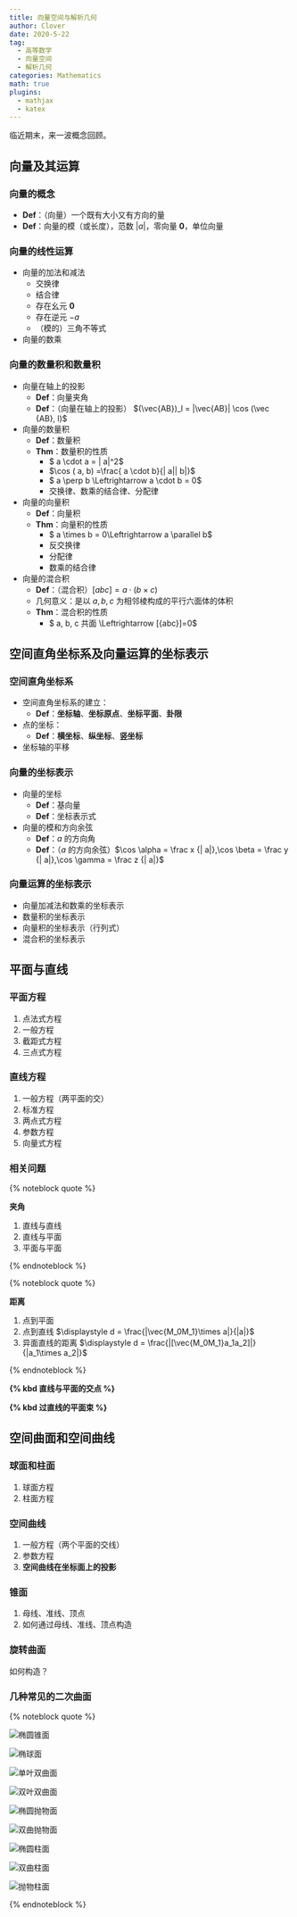 ```yaml
---
title: 向量空间与解析几何
author: Clover
date: 2020-5-22
tag:
  - 高等数学
  - 向量空间
  - 解析几何
categories: Mathematics
math: true
plugins:
  - mathjax
  - katex
---
```


临近期末，来一波概念回顾。

<!--more-->

## 向量及其运算

### 向量的概念

- **Def**：（向量）一个既有大小又有方向的量
- **Def**：向量的模（或长度），范数 $|a|$，零向量 $\mathbf 0$，单位向量

### 向量的线性运算

- 向量的加法和减法
  - 交换律
  - 结合律
  - 存在幺元 $\mathbf 0$
  - 存在逆元 $- a$
  - （模的）三角不等式
- 向量的数乘

### 向量的数量积和数量积

- 向量在轴上的投影
  - **Def**：向量夹角
  - **Def**：（向量在轴上的投影） $(\vec{AB})_l = |\vec{AB}| \cos (\vec {AB}, l)$
- 向量的数量积
  - **Def**：数量积
  - **Thm**：数量积的性质
    - $ a \cdot  a = | a|^2$
    - $\cos ( a,  b) =\frac{ a \cdot  b}{| a|| b|}$
    - $ a \perp  b \Leftrightarrow  a \cdot  b = 0$
    - 交换律、数乘的结合律、分配律
- 向量的向量积
  - **Def**：向量积
  - **Thm**：向量积的性质
    - $ a \times  b =  0\Leftrightarrow  a \parallel  b$
    - 反交换律
    - 分配律
    - 数乘的结合律
- 向量的混合积
  - **Def**：（混合积）$[{abc}] =  a \cdot ( b \times  c)$
  - 几何意义：是以 ${a,b,c}$ 为相邻棱构成的平行六面体的体积
  - **Thm**：混合积的性质
    - $ a, b, c 共面 \Leftrightarrow [{abc}]=0$

## 空间直角坐标系及向量运算的坐标表示

### 空间直角坐标系

- 空间直角坐标系的建立：
  - **Def**：**坐标轴**、**坐标原点**、**坐标平面**、**卦限**
- 点的坐标：
  - **Def**：**横坐标**、**纵坐标**、**竖坐标**
- 坐标轴的平移

### 向量的坐标表示

- 向量的坐标
  - **Def**：基向量
  - **Def**：坐标表示式
- 向量的模和方向余弦
  - **Def**：$a$ 的方向角
  - **Def**：（$a$ 的方向余弦）$\cos \alpha = \frac x {| a|},\cos \beta = \frac y {| a|},\cos \gamma = \frac z {| a|}$

### 向量运算的坐标表示

- 向量加减法和数乘的坐标表示
- 数量积的坐标表示
- 向量积的坐标表示（行列式）
- 混合积的坐标表示

## 平面与直线

### 平面方程

1. 点法式方程
2. 一般方程
3. 截距式方程
4. 三点式方程

### 直线方程

1. 一般方程（两平面的交）
2. 标准方程
3. 两点式方程
4. 参数方程
5. 向量式方程

### 相关问题

{% noteblock quote %}

**夹角**

1. 直线与直线
2. 直线与平面
3. 平面与平面

{% endnoteblock %}


{% noteblock quote %}

**距离**

1. 点到平面
2. 点到直线 $\displaystyle d = \frac{|\vec{M_0M_1}\times a|}{|a|}$
3. 异面直线的距离 $\displaystyle d = \frac{|[\vec{M_0M_1}a_1a_2]|}{|a_1\times a_2|}$

{% endnoteblock %}

**{% kbd 直线与平面的交点 %}**

**{% kbd 过直线的平面束 %}**

## 空间曲面和空间曲线

### 球面和柱面

1. 球面方程
2. 柱面方程

### 空间曲线

1. 一般方程（两个平面的交线）
2. 参数方程
3. **空间曲线在坐标面上的投影**

### 锥面

1. 母线、准线、顶点
2. 如何通过母线、准线、顶点构造

### 旋转曲面

如何构造？

### 几种常见的二次曲面

{% noteblock quote %}

![椭圆锥面](https://pic3.zhimg.com/80/v2-2f9167b3a6014ae1db97a646450038e7_720w.jpg)

![椭球面](https://picb.zhimg.com/80/v2-7fdb424b614f185fd9f5d94d8108297d_720w.jpg)

![单叶双曲面](https://pic2.zhimg.com/80/v2-1b4cebaa0cf266408ed391542339f705_720w.jpg)


![双叶双曲面](https://pic3.zhimg.com/80/v2-61bc076dab1f7eed8316381a5c65c721_720w.jpg)

![椭圆抛物面](https://pic2.zhimg.com/80/v2-70b021de8960867ee4b4e9c06dcac6cb_720w.jpg)

![双曲抛物面](https://pic4.zhimg.com/80/v2-b7c91cce5f10d1ac258a45ae8a204c8e_720w.jpg)

![椭圆柱面](https://pic1.zhimg.com/80/v2-b84d818035a2a3654f9937a4d664080d_720w.jpg)

![双曲柱面](https://pic4.zhimg.com/80/v2-cd0e151a5ccf836a6e9f1edb683b40d5_720w.jpg)

![抛物柱面](https://pic1.zhimg.com/80/v2-8f6a7089275ec0d89c28fa6a611a2175_720w.jpg)

{% endnoteblock %}


